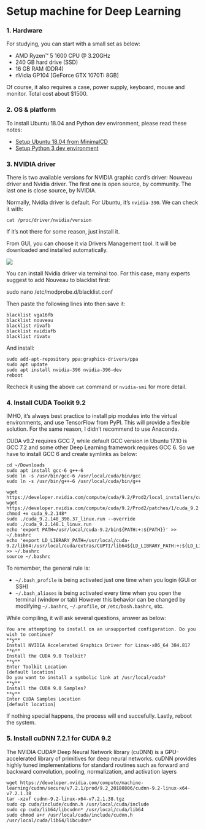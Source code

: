 # Setup machine for Deep Learning

### 1. Hardware

For studying, you can start with a small set as below:

-   AMD Ryzen™ 5 1600 CPU @ 3.20GHz
-   240 GB hard drive (SSD)
-   16 GB RAM (DDR4)
-   nVidia GP104 [GeForce GTX 1070Ti 8GB]

Of course, it also requires a case, power supply, keyboard, mouse and monitor. Total cost about $1500.

### 2. OS & platform

To install Ubuntu 18.04 and Python dev environment, please read these notes:

-   [Setup Ubuntu 18.04 from MinimalCD](https://github.com/greenglobal/ggml-docs/blob/master/setup_ubuntu_1804_from_minimalcd.md)
-   [Setup Python 3 dev environment](https://github.com/hoangtnm/TrainingServer-docs/blob/master/Setup_python_3_dev_environment.md)

### 3. NVIDIA driver

There is two available versions for NVIDIA graphic card’s driver: Nouveau driver and Nvidia driver. The first one is open source, by community. The last one is close source, by NVIDIA.

Normally, Nvidia driver is default. For Ubuntu, it’s `nvidia-390`. We can check it with:

```
cat /proc/driver/nvidia/version
```

If it’s not there for some reason, just install it.

From GUI, you can choose it via Drivers Management tool. It will be downloaded and installed automatically.

![](https://cdn-images-1.medium.com/max/800/1*JrKer_82RJybSbiBFHLo8A.jpeg)

You can install Nvidia driver via terminal too. For this case, many experts suggest to add Nouveau to blacklist first:

sudo nano /etc/modprobe.d/blacklist.conf

Then paste the following lines into then save it:

```
blacklist vga16fb
blacklist nouveau
blacklist rivafb
blacklist nvidiafb
blacklist rivatv
```

And install:

```
sudo add-apt-repository ppa:graphics-drivers/ppa 
sudo apt update
sudo apt install nvidia-396 nvidia-396-dev
reboot
```

Recheck it using the above `cat` command or `nvidia-smi` for more detail.

### 4. Install CUDA Toolkit 9.2

IMHO, it’s always best practice to install pip modules into the virtual environments, and use TensorFlow from PyPI. This will provide a flexible solution. For the same reason, I didn’t recommend to use Anaconda.

CUDA v9.2 requires GCC 7, while default GCC version in Ubuntu 17.10 is GCC 7.2 and some other Deep Learning framework requires GCC 6. So we have to install GCC 6 and create symlinks as below:

```
cd ~/Downloads
sudo apt install gcc-6 g++-6
sudo ln -s /usr/bin/gcc-6 /usr/local/cuda/bin/gcc
sudo ln -s /usr/bin/g++-6 /usr/local/cuda/bin/g++

wget https://developer.nvidia.com/compute/cuda/9.2/Prod2/local_installers/cuda_9.2.148_396.37_linux
wget https://developer.nvidia.com/compute/cuda/9.2/Prod2/patches/1/cuda_9.2.148.1_linux
chmod +x cuda_9.2.148*
sudo ./cuda_9.2.148_396.37_linux.run --override
sudo ./cuda_9.2.148.1_linux.run
echo 'export PATH=/usr/local/cuda-9.2/bin${PATH:+:${PATH}}' >> ~/.bashrc
echo 'export LD_LIBRARY_PATH=/usr/local/cuda-9.2/lib64:/usr/local/cuda/extras/CUPTI/lib64${LD_LIBRARY_PATH:+:${LD_LIBRARY_PATH}}' >> ~/.bashrc
source ~/.bashrc
```
To remember, the general rule is:
- ```~/.bash_profile``` is being activated just one time when you login (GUI or SSH)
- ```~/.bash_aliases``` is being activated every time when you open the terminal (window or tab)
However this behavior can be changed by modifying ```~/.bashrc```, ```~/.profile```, or ```/etc/bash.bashrc```, etc.

While compiling, it will ask several questions, answer as below:

```
You are attempting to install on an unsupported configuration. Do you wish to continue?  
**y**  
Install NVIDIA Accelerated Graphics Driver for Linux-x86_64 384.81?  
**n**  
Install the CUDA 9.0 Toolkit?  
**y**  
Enter Toolkit Location  
[default location]  
Do you want to install a symbolic link at /usr/local/cuda?  
**y**  
Install the CUDA 9.0 Samples?  
**y**  
Enter CUDA Samples Location  
[default location]
```

If nothing special happens, the process will end succefully.
Lastly, reboot the system.

### 5. Install cuDNN 7.2.1 for CUDA 9.2

The NVIDIA CUDA® Deep Neural Network library (cuDNN) is a GPU-accelerated library of primitives for deep neural networks. cuDNN provides highly tuned implementations for standard routines such as forward and backward convolution, pooling, normalization, and activation layers

```
wget https://developer.nvidia.com/compute/machine-learning/cudnn/secure/v7.2.1/prod/9.2_20180806/cudnn-9.2-linux-x64-v7.2.1.38
tar -xzvf cudnn-9.2-linux-x64-v7.2.1.38.tgz
sudo cp cuda/include/cudnn.h /usr/local/cuda/include
sudo cp cuda/lib64/libcudnn* /usr/local/cuda/lib64
sudo chmod a+r /usr/local/cuda/include/cudnn.h /usr/local/cuda/lib64/libcudnn*
```
